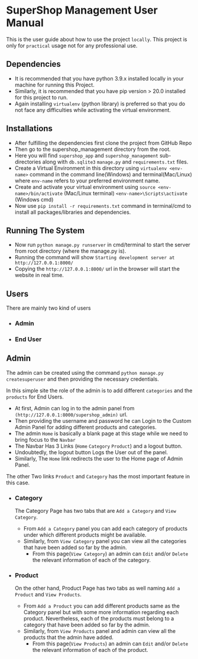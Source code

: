 # SuperShop Management User Manual

This is the user guide about how to use the project `locally`. 
This project is only for `practical` usage not for any professional
use.

## Dependencies

* It is recommended that you have python 3.9.x installed locally in 
  your machine for running this Project.
* Similarly, it is recommended that you have pip version > 20.0 installed for this project
  to run.
* Again installing `virtualenv` (python library) is preferred so that
you do not face any difficulties while activating the virtual environment.

## Installations

* After fulfilling the dependencies first clone the project from GitHub Repo
* Then go to the supershop_management directory from the root.
* Here you will find `supershop_app` and `supershop_management` sub-directories
  along with `db.sqlite3` `manage.py` and `requirements.txt` files.
* Create a Virtual Environment in this directory using `virtualenv <env-name>` command
  in the command line(Windows) and terminal(Mac/Linux) where `env-name` refers to your 
  preferred environment name.
* Create and activate your virtual environment using `source <env-name>/bin/activate` (Mac/Linux terminal) `<env-name>\Scripts\activate` (Windows cmd)
* Now use `pip install -r requirements.txt` command in terminal/cmd to install all packages/libraries and dependencies.


## Running The System

* Now run `python manage.py runserver` in cmd/terminal to start the server from root directory (where the manage.py is).
* Running the command will show `Starting development server at http://127.0.0.1:8000/`
* Copying the `http://127.0.0.1:8000/` url in the browser will start the website in real time.


## Users

There are mainly two kind of users

* ### Admin
* ### End User


## Admin

The admin can be created using the command `python manage.py createsuperuser` and then providing the necessary credentials.

In this simple site the role of the admin is to add different `categories` and the `products` for End Users.

* At first, Admin can log in to the admin panel from `(http://127.0.0.1:8000/supershop_admin)` url.
* Then providing the username and password he can Login to the Custom Admin Panel for adding different products and categories.
* The admin `Home` is basically a blank page at this stage while we need to bring focus to the `Navbar`
* The Navbar Has 3 Links (`Home` `Category` `Product`) and a logout button.
* Undoubtedly, the logout button Logs the User out of the panel.
* Similarly, The `Home` link redirects the user to the Home page of Admin Panel.

The other Two links `Product` and `Category` has the most important feature in this case. 

-   ### Category

    The Category Page has two tabs that are `Add a Category` and `View Category`.

    - From `Add a Category` panel you can add each category of products under which different 
      products might be available.
    - Similarly, from `View Category` panel you can view all the categories that have been added
      so far by the admin.
        - From this page(`View Category`) an admin can `Edit` and/or `Delete` the relevant information of 
          each of the category.



-   ### Product

    On the other hand, Product Page has two tabs as well naming `Add a Product` and `View Products`.

    - From `Add a Product` you can add different products same as the Category panel but with some 
      more information regarding each product. Nevertheless, each of the products must belong to a 
      category that have been added so far by the admin.
    - Similarly, from `View Products` panel and admin can view all the products that the admin have added.
        - From this page(`View Products`) an admin can `Edit` and/or `Delete` the relevant information of 
          each of the product.




